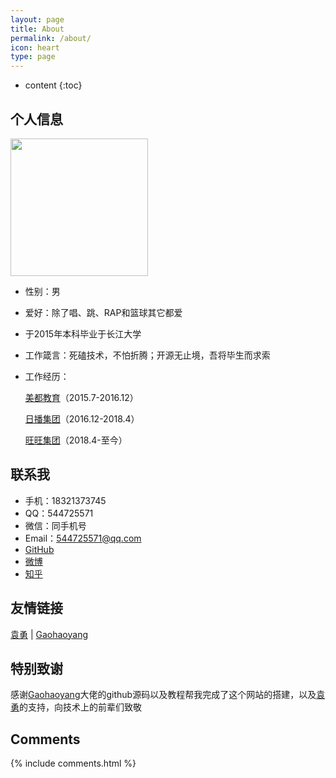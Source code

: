 ```yaml
---
layout: page
title: About
permalink: /about/
icon: heart
type: page
---
```


* content
{:toc}

## 个人信息

<img src="http://zhengyu1992.cn/img/2cun.png" width="220px">

* 性别：男
* 爱好：除了唱、跳、RAP和篮球其它都爱
* 于2015年本科毕业于长江大学
* 工作箴言：死磕技术，不怕折腾；开源无止境，吾将毕生而求索
* 工作经历：

	[美都教育](http://www.metro-education.cn/)（2015.7-2016.12）

	[日播集团](http://www.ribo-group.com/)（2016.12-2018.4）

	[旺旺集团](http://www.wantwant.com.cn/)（2018.4-至今）

## 联系我
* 手机：18321373745
* QQ：544725571
* 微信：同手机号
* Email：544725571@qq.com
* [GitHub](https://github.com/newblueskylinux)
* [微博](http://weibo.com/zhyrh1314)
* [知乎](https://www.zhihu.com/people/zhengyu1992)

## 友情链接

 [袁勇](http://blog.pythoner.world/) \| [Gaohaoyang](https://gaohaoyang.github.io) 

## 特别致谢

感谢[Gaohaoyang](https://gaohaoyang.github.io)大佬的github源码以及教程帮我完成了这个网站的搭建，以及[袁勇](http://blog.pythoner.world/)的支持，向技术上的前辈们致敬

## Comments

{% include comments.html %}
